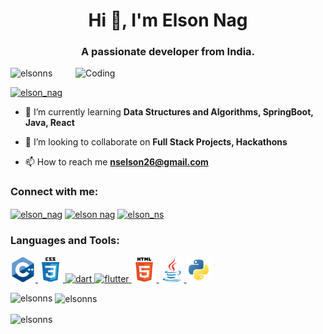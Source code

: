 

<h1 align="center">Hi 👋, I'm Elson Nag</h1>
<h3 align="center">A passionate developer from India.</h3>

<img align="right" alt="Coding" width="400" src="https://images.unsplash.com/photo-1616004667892-d348f7349d39?ixlib=rb-4.0.3&ixid=M3wxMjA3fDB8MHxwaG90by1wYWdlfHx8fGVufDB8fHx8fA%3D%3D&auto=format&fit=crop&w=1170&q=80">

<p align="left"> <img src="https://komarev.com/ghpvc/?username=elsonns&label=Profile%20views&color=0e75b6&style=flat" alt="elsonns" /> </p>

<p align="left"> <a href="https://twitter.com/elson_nag" target="blank"><img src="https://img.shields.io/twitter/follow/elson_nag?logo=twitter&style=for-the-badge" alt="elson_nag" /></a> </p>

- 🌱 I’m currently learning **Data Structures and Algorithms, SpringBoot, Java, React**

- 👯 I’m looking to collaborate on **Full Stack Projects, Hackathons**

- 📫 How to reach me **nselson26@gmail.com**

<h3 align="left">Connect with me:</h3>
<p align="left">
<a href="https://twitter.com/elson_nag" target="blank"><img align="center" src="https://raw.githubusercontent.com/rahuldkjain/github-profile-readme-generator/master/src/images/icons/Social/twitter.svg" alt="elson_nag" height="30" width="40" /></a>
<a href="https://linkedin.com/in/elson nag" target="blank"><img align="center" src="https://raw.githubusercontent.com/rahuldkjain/github-profile-readme-generator/master/src/images/icons/Social/linked-in-alt.svg" alt="elson nag" height="30" width="40" /></a>
<a href="https://instagram.com/elson_ns" target="blank"><img align="center" src="https://raw.githubusercontent.com/rahuldkjain/github-profile-readme-generator/master/src/images/icons/Social/instagram.svg" alt="elson_ns" height="30" width="40" /></a>
</p>

<h3 align="left">Languages and Tools:</h3>
<p align="left"> <a href="https://www.w3schools.com/cpp/" target="_blank" rel="noreferrer"> 


<img src="https://raw.githubusercontent.com/devicons/devicon/master/icons/cplusplus/cplusplus-original.svg" alt="cplusplus" width="40" height="40"/> </a> <a href="https://www.w3schools.com/css/" target="_blank" rel="noreferrer"> <img src="https://raw.githubusercontent.com/devicons/devicon/master/icons/css3/css3-original-wordmark.svg" alt="css3" width="40" height="40"/> </a> <a href="https://dart.dev" target="_blank" rel="noreferrer"> <img src="https://www.vectorlogo.zone/logos/dartlang/dartlang-icon.svg" alt="dart" width="40" height="40"/> </a> <a href="https://flutter.dev" target="_blank" rel="noreferrer"> <img src="https://www.vectorlogo.zone/logos/flutterio/flutterio-icon.svg" alt="flutter" width="40" height="40"/> </a> <a href="https://www.w3.org/html/" target="_blank" rel="noreferrer"> <img src="https://raw.githubusercontent.com/devicons/devicon/master/icons/html5/html5-original-wordmark.svg" alt="html5" width="40" height="40"/> </a> <a href="https://www.java.com" target="_blank" rel="noreferrer"> <img src="https://raw.githubusercontent.com/devicons/devicon/master/icons/java/java-original.svg" alt="java" width="40" height="40"/> </a> <a href="https://www.python.org" target="_blank" rel="noreferrer"> <img src="https://raw.githubusercontent.com/devicons/devicon/master/icons/python/python-original.svg" alt="python" width="40" height="40"/> </a> </p>

<p><img align="left" src="https://github-readme-stats.vercel.app/api/top-langs?username=elsonns&show_icons=true&locale=en&layout=compact" alt="elsonns" /></p>

<p>&nbsp;<img align="center" src="https://github-readme-stats.vercel.app/api?username=elsonns&show_icons=true&locale=en" alt="elsonns" /></p>

<p><img align="center" src="https://github-readme-streak-stats.herokuapp.com/?user=elsonns&" alt="elsonns" /></p>
